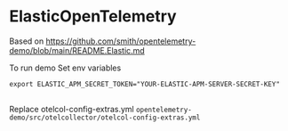 # ElasticOpenTelemetry
 
Based on  https://github.com/smith/opentelemetry-demo/blob/main/README.Elastic.md

To run demo
Set env variables
```export ELASTIC_APM_SERVER_ENDPOINT="YOUR-ELASTIC-APM-SERVER-ENDPOINT"
export ELASTIC_APM_SECRET_TOKEN="YOUR-ELASTIC-APM-SERVER-SECRET-KEY"
```

##
Replace otelcol-config-extras.yml
`opentelemetry-demo/src/otelcollector/otelcol-config-extras.yml`
